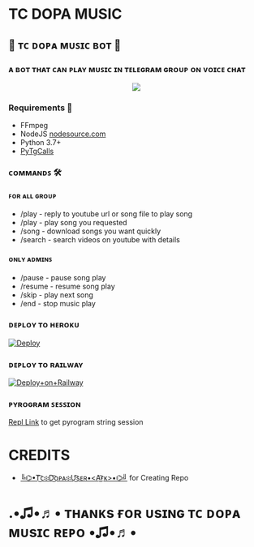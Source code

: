 # TC DOPA MUSIC
<h2 align="centre">🥀 ᴛᴄ ᴅᴏᴘᴀ ᴍᴜꜱɪᴄ ʙᴏᴛ 🥀</h2>

### ᴀ ʙᴏᴛ ᴛʜᴀᴛ ᴄᴀɴ ᴘʟᴀʏ ᴍᴜꜱɪᴄ ɪɴ ᴛᴇʟᴇɢʀᴀᴍ ɢʀᴏᴜᴘ ᴏɴ ᴠᴏɪᴄᴇ ᴄʜᴀᴛ 

<p align="center">
  <img src="https://telegra.ph/file/088455df524bc7d105c44.jpg">
</p>

<h3>Requirements 📝</h3>

- FFmpeg
- NodeJS [nodesource.com](https://nodesource.com/)
- Python 3.7+
- [PyTgCalls](https://github.com/pytgcalls/pytgcalls)

### ᴄᴏᴍᴍᴀɴᴅꜱ 🛠
#### ꜰᴏʀ ᴀʟʟ ɢʀᴏᴜᴘ
- /play - reply to youtube url or song file to play song
- /play <song name> - play song you requested
- /song <song name> - download songs you want quickly
- /search <query> - search videos on youtube with details

#### ᴏɴʟʏ ᴀᴅᴍɪɴꜱ
- /pause - pause song play
- /resume - resume song play
- /skip - play next song
- /end - stop music play

### ᴅᴇᴘʟᴏʏ ᴛᴏ ʜᴇʀᴏᴋᴜ</h4>

[![Deploy](https://www.herokucdn.com/deploy/button.svg)](https://heroku.com/deploy?template=https://github.com/Dopamusicbot/tc-dopa-music)
### ᴅᴇᴘʟᴏʏ ᴛᴏ ʀᴀɪʟᴡᴀʏ

[![Deploy+on+Railway](https://railway.app/button.svg)](https://railway.app/new/template?template=https://https://github.com/Dopamusicbot/tc-dopa-music&envs=API_ID,API_HASH,BOT_TOKEN,SESSION_NAME,SUDO_USER)

### ᴘʏʀᴏɢʀᴀᴍ ꜱᴇꜱꜱɪᴏɴ
[Repl Link](https://replit.com/@Botsupport/PatriciaXmusic) to get pyrogram string session


# CREDITS

- [╚⌬•T͜͡ᴄ፨D͜͡ᴏᴘᴀ፨U͜͡sᴇʀ•<A͜͡ғᴋ>•⌬╝](https://t.me/nIkLaUsMiKaElSn) for Creating Repo

# .•♫•♬• ᴛʜᴀɴᴋs ғᴏʀ ᴜsɪɴɢ ᴛᴄ ᴅᴏᴘᴀ ᴍᴜsɪᴄ ʀᴇᴘᴏ •♫•♬•
